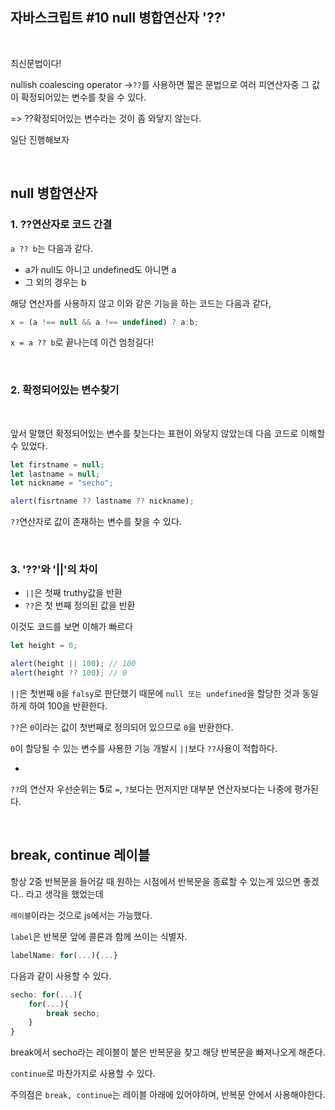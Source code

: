 ## 자바스크립트 #10 null 병합연산자 '??'



<br>

최신문법이다!

nullish coalescing operator ->`??`를 사용하면 짧은 문법으로 여러 피연산자중 그 값이 확정되어있는 변수를 찾을 수 있다.

=> ??확정되어있는 변수라는 것이 좀 와닿지 않는다.

일단 진행해보자

<br>

## null 병합연산자



### 1. ??연산자로 코드 간결

`a ?? b`는 다음과 같다.

- a가 null도 아니고 undefined도 아니면 a
- 그 외의 경우는 b

해당 연산자를 사용하지 않고 이와 같은 기능을 하는 코드는 다음과 같다,

```javascript
x = (a !== null && a !== undefined) ? a:b;
```

 `x = a ?? b`로 끝나는데 이건 엄청길다!

<br>

### 2. 확정되어있는 변수찾기

<br>

앞서 말했던 확정되어있는 변수를 찾는다는 표현이 와닿지 않았는데 다음 코드로 이해할 수 있었다.

```javascript
let firstname = null;
let lastname = null;
let nickname = "secho";

alert(fisrtname ?? lastname ?? nickname);
```

`??`연산자로 값이 존재하는 변수를 찾을 수 있다.



<br>

### 3. '??'와 '||'의 차이



- `||`은 첫째 truthy값을 반환
- `??`은 첫 번째 정의된 값을 반환

이것도 코드를 보면 이해가 빠르다

```javascript
let height = 0;

alert(height || 100); // 100
alert(height ?? 100); // 0
```

`||`은 첫번째 `0`을 `falsy`로 판단했기 때문에 `null 또는 undefined`을 할당한 것과 동일하게 하여 100을 반환한다.

`??`은 `0`이라는 값이 첫번째로 정의되어 있으므로 `0`을 반환한다.

`0`이 할당될 수 있는 변수를 사용한 기능 개발시 `||`보다 `??`사용이 적합하다.



+

`??`의 연산자 우선순위는 **5**로  `=`, `?`보다는 먼저지만 대부분 연산자보다는 나중에 평가된다.



<br>

## break, continue 레이블

항상 2중 반복문을 들어갈 때 원하는 시점에서 반복문을 종료할 수 있는게 있으면 좋겠다.. 라고 생각을 했었는데

`레이블`이라는 것으로 js에서는 가능했다.

`label`은 반복문 앞에 콜론과 함께 쓰이는 식별자.

```javascript
labelName: for(...){...}
```

다음과 같이 사용할 수 있다.

```javascript
secho: for(...){
	for(...){
		break secho;
	}
}
```

break에서 secho라는 레이블이 붙은 반복문을 찾고 해당 반복문을 빠져나오게 해준다.

`continue`로 마찬가지로 사용할 수 있다.

주의점은 `break, continue`는 레이블 아래에 있어야하며, 반복문 안에서 사용해야한다.